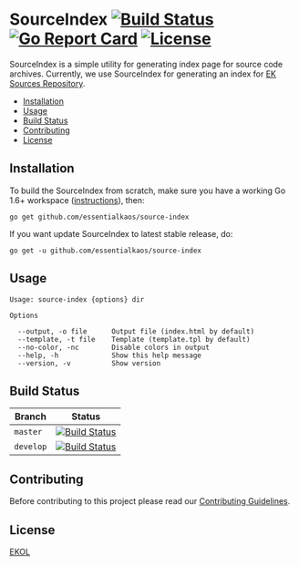 # SourceIndex [![Build Status](https://travis-ci.org/essentialkaos/source-index.svg?branch=master)](https://travis-ci.org/essentialkaos/source-index) [![Go Report Card](https://goreportcard.com/badge/github.com/essentialkaos/source-index)](https://goreportcard.com/report/github.com/essentialkaos/source-index) [![License](https://gh.kaos.io/ekol.svg)](https://essentialkaos.com/ekol)

SourceIndex is a simple utility for generating index page for source code archives. Currently, we use SourceIndex for generating an index for [EK Sources Repository](https://source.kaos.io).

* [Installation](#installation)
* [Usage](#usage)
* [Build Status](#build-status)
* [Contributing](#contributing)
* [License](#license)

## Installation

To build the SourceIndex from scratch, make sure you have a working Go 1.6+ workspace ([instructions](https://golang.org/doc/install)), then:

```
go get github.com/essentialkaos/source-index
```

If you want update SourceIndex to latest stable release, do:

```
go get -u github.com/essentialkaos/source-index
```

## Usage

```
Usage: source-index {options} dir

Options

  --output, -o file      Output file (index.html by default)
  --template, -t file    Template (template.tpl by default)
  --no-color, -nc        Disable colors in output
  --help, -h             Show this help message
  --version, -v          Show version

```

## Build Status

| Branch | Status |
|------------|--------|
| `master` | [![Build Status](https://travis-ci.org/essentialkaos/source-index.svg?branch=master)](https://travis-ci.org/essentialkaos/source-index) |
| `develop` | [![Build Status](https://travis-ci.org/essentialkaos/source-index.svg?branch=develop)](https://travis-ci.org/essentialkaos/source-index) |

## Contributing

Before contributing to this project please read our [Contributing Guidelines](https://github.com/essentialkaos/contributing-guidelines#contributing-guidelines).

## License

[EKOL](https://essentialkaos.com/ekol)
